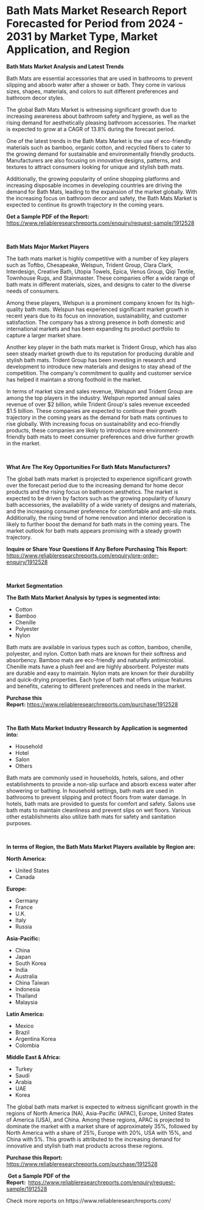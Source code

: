 <p><h1>Bath Mats Market Research Report Forecasted for Period from 2024 -  2031 by Market Type, Market Application, and Region</h1></p><p><strong>Bath Mats Market Analysis and Latest Trends</strong></p>
<p><p>Bath Mats are essential accessories that are used in bathrooms to prevent slipping and absorb water after a shower or bath. They come in various sizes, shapes, materials, and colors to suit different preferences and bathroom decor styles.</p><p>The global Bath Mats Market is witnessing significant growth due to increasing awareness about bathroom safety and hygiene, as well as the rising demand for aesthetically pleasing bathroom accessories. The market is expected to grow at a CAGR of 13.8% during the forecast period. </p><p>One of the latest trends in the Bath Mats Market is the use of eco-friendly materials such as bamboo, organic cotton, and recycled fibers to cater to the growing demand for sustainable and environmentally friendly products. Manufacturers are also focusing on innovative designs, patterns, and textures to attract consumers looking for unique and stylish bath mats.</p><p>Additionally, the growing popularity of online shopping platforms and increasing disposable incomes in developing countries are driving the demand for Bath Mats, leading to the expansion of the market globally. With the increasing focus on bathroom decor and safety, the Bath Mats Market is expected to continue its growth trajectory in the coming years.</p></p>
<p><strong>Get a Sample PDF of the Report:&nbsp;</strong> <a href="https://www.reliableresearchreports.com/enquiry/request-sample/1912528">https://www.reliableresearchreports.com/enquiry/request-sample/1912528</a></p>
<p>&nbsp;</p>
<p><strong>Bath Mats Major Market Players</strong></p>
<p><p>The bath mats market is highly competitive with a number of key players such as Toftbo, Chesapeake, Welspun, Trident Group, Clara Clark, Interdesign, Creative Bath, Utopia Towels, Epica, Venus Group, Qiqi Textile, Townhouse Rugs, and Stainmaster. These companies offer a wide range of bath mats in different materials, sizes, and designs to cater to the diverse needs of consumers.</p><p>Among these players, Welspun is a prominent company known for its high-quality bath mats. Welspun has experienced significant market growth in recent years due to its focus on innovation, sustainability, and customer satisfaction. The company has a strong presence in both domestic and international markets and has been expanding its product portfolio to capture a larger market share.</p><p>Another key player in the bath mats market is Trident Group, which has also seen steady market growth due to its reputation for producing durable and stylish bath mats. Trident Group has been investing in research and development to introduce new materials and designs to stay ahead of the competition. The company's commitment to quality and customer service has helped it maintain a strong foothold in the market.</p><p>In terms of market size and sales revenue, Welspun and Trident Group are among the top players in the industry. Welspun reported annual sales revenue of over $2 billion, while Trident Group's sales revenue exceeded $1.5 billion. These companies are expected to continue their growth trajectory in the coming years as the demand for bath mats continues to rise globally. With increasing focus on sustainability and eco-friendly products, these companies are likely to introduce more environment-friendly bath mats to meet consumer preferences and drive further growth in the market.</p></p>
<p>&nbsp;</p>
<p><strong>What Are The Key Opportunities For Bath Mats Manufacturers?</strong></p>
<p><p>The global bath mats market is projected to experience significant growth over the forecast period due to the increasing demand for home decor products and the rising focus on bathroom aesthetics. The market is expected to be driven by factors such as the growing popularity of luxury bath accessories, the availability of a wide variety of designs and materials, and the increasing consumer preference for comfortable and anti-slip mats. Additionally, the rising trend of home renovation and interior decoration is likely to further boost the demand for bath mats in the coming years. The market outlook for bath mats appears promising with a steady growth trajectory.</p></p>
<p><strong>Inquire or Share Your Questions If Any Before Purchasing This Report:</strong> <a href="https://www.reliableresearchreports.com/enquiry/pre-order-enquiry/1912528">https://www.reliableresearchreports.com/enquiry/pre-order-enquiry/1912528</a></p>
<p>&nbsp;</p>
<p><strong>Market Segmentation</strong></p>
<p><strong>The Bath Mats Market Analysis by types is segmented into:</strong></p>
<p><ul><li>Cotton</li><li>Bamboo</li><li>Chenille</li><li>Polyester</li><li>Nylon</li></ul></p>
<p><p>Bath mats are available in various types such as cotton, bamboo, chenille, polyester, and nylon. Cotton bath mats are known for their softness and absorbency. Bamboo mats are eco-friendly and naturally antimicrobial. Chenille mats have a plush feel and are highly absorbent. Polyester mats are durable and easy to maintain. Nylon mats are known for their durability and quick-drying properties. Each type of bath mat offers unique features and benefits, catering to different preferences and needs in the market.</p></p>
<p><strong>Purchase this Report:&nbsp;</strong><a href="https://www.reliableresearchreports.com/purchase/1912528">https://www.reliableresearchreports.com/purchase/1912528</a></p>
<p>&nbsp;</p>
<p><strong>The Bath Mats Market Industry Research by Application is segmented into:</strong></p>
<p><ul><li>Household</li><li>Hotel</li><li>Salon</li><li>Others</li></ul></p>
<p><p>Bath mats are commonly used in households, hotels, salons, and other establishments to provide a non-slip surface and absorb excess water after showering or bathing. In household settings, bath mats are used in bathrooms to prevent slipping and protect floors from water damage. In hotels, bath mats are provided to guests for comfort and safety. Salons use bath mats to maintain cleanliness and prevent slips on wet floors. Various other establishments also utilize bath mats for safety and sanitation purposes.</p></p>
<p>&nbsp;</p>
<p><strong>In terms of Region, the Bath Mats Market Players available by Region are:</strong></p>
<p>
    <p> <strong> North America: </strong>
        <ul>
            <li>United States</li>
            <li>Canada</li>
        </ul>
        </p> 
    <p> <strong> Europe: </strong>
        <ul>
            <li>Germany</li>
            <li>France</li>
            <li>U.K.</li>
            <li>Italy</li>
            <li>Russia</li>
        </ul>
        </p> 
    <p> <strong> Asia-Pacific: </strong>
        <ul>
            <li>China</li>
            <li>Japan</li>
            <li>South Korea</li>
            <li>India</li>
            <li>Australia</li>
            <li>China Taiwan</li>
            <li>Indonesia</li>
            <li>Thailand</li>
            <li>Malaysia</li>
        </ul>
        </p> 
    <p> <strong> Latin America: </strong>
        <ul>
            <li>Mexico</li>
            <li>Brazil</li>
            <li>Argentina Korea</li>
            <li>Colombia</li>
        </ul>
        </p> 
    <p> <strong> Middle East & Africa: </strong>
        <ul>
            <li>Turkey</li>
            <li>Saudi</li>
            <li>Arabia</li>
            <li>UAE</li>
            <li>Korea</li>
        </ul>
    </p>
    </p>
<p><p>The global bath mats market is expected to witness significant growth in the regions of North America (NA), Asia-Pacific (APAC), Europe, United States of America (USA), and China. Among these regions, APAC is projected to dominate the market with a market share of approximately 35%, followed by North America with a share of 25%, Europe with 20%, USA with 15%, and China with 5%. This growth is attributed to the increasing demand for innovative and stylish bath mat products across these regions.</p></p>
<p><strong>Purchase this Report: </strong><a href="https://www.reliableresearchreports.com/purchase/1912528">https://www.reliableresearchreports.com/purchase/1912528</a></p>
<p>&nbsp;<strong>Get a Sample PDF of the Report:&nbsp;&nbsp;</strong><a href="https://www.reliableresearchreports.com/enquiry/request-sample/1912528">https://www.reliableresearchreports.com/enquiry/request-sample/1912528</a></p>
<p><strong></strong></p>
<p>Check more reports on https://www.reliableresearchreports.com/</p>